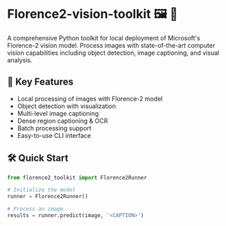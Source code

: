 # Florence2-vision-toolkit 🖼️ 🤖

A comprehensive Python toolkit for local deployment of Microsoft's Florence-2 vision model. Process images with state-of-the-art computer vision capabilities including object detection, image captioning, and visual analysis.

## 🚀 Key Features
- Local processing of images with Florence-2 model
- Object detection with visualization
- Multi-level image captioning
- Dense region captioning & OCR
- Batch processing support
- Easy-to-use CLI interface

## 🛠️ Quick Start
```python
from florence2_toolkit import Florence2Runner

# Initialize the model
runner = Florence2Runner()

# Process an image
results = runner.predict(image, '<CAPTION>')
